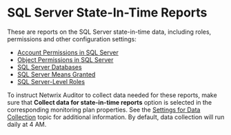 # SQL Server State-In-Time Reports

These are reports on the SQL Server state-in-time data, including roles, permissions and other
configuration settings:

- [Account Permissions in SQL Server](/docs/auditor/10.6/auditor/admin/reports/types/stateintime/sqlaccountpermissions.md)
- [Object Permissions in SQL Server](/docs/auditor/10.6/auditor/admin/reports/types/stateintime/sqlobjectpermissions.md)
- [SQL Server Databases](/docs/auditor/10.6/auditor/admin/reports/types/stateintime/sqldatabases.md)
- [SQL Server Means Granted](/docs/auditor/10.6/auditor/admin/reports/types/stateintime/sqlmeansgranted.md)
- [SQL Server-Level Roles](/docs/auditor/10.6/auditor/admin/reports/types/stateintime/sqlroles.md)

To instruct Netwrix Auditor to collect data needed for these reports, make sure that **Collect data
for state-in-time reports** option is selected in the corresponding monitoring plan properties. See
the [Settings for Data Collection](/docs/auditor/10.6/auditor/admin/monitoringplans/create.md#settings-for-data-collection)
topic for additional information. By default, data collection will run daily at 4 AM.

